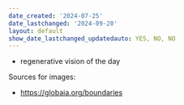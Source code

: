 ```yaml
---
date_created: '2024-07-25'
date_lastchanged: '2024-09-20'
layout: default
show_date_lastchanged_updatedauto: YES, NO, NO
---
```


- regenerative vision of the day 


Sources for images:

- https://globaia.org/boundaries